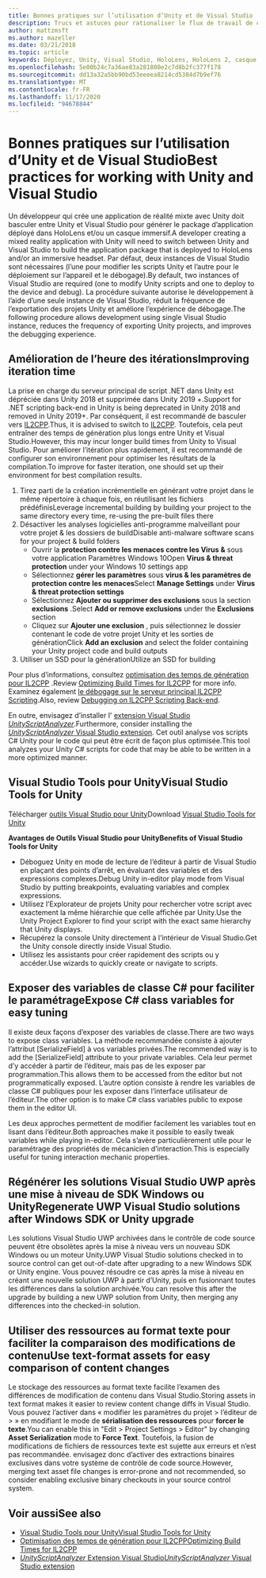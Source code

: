 ```yaml
---
title: Bonnes pratiques sur l’utilisation d’Unity et de Visual Studio
description: Trucs et astuces pour rationaliser le flux de travail de création d’une application de réalité mixte avec Unity et Visual Studio.
author: mattzmsft
ms.author: mazeller
ms.date: 03/21/2018
ms.topic: article
keywords: Déployez, Unity, Visual Studio, HoloLens, HoloLens 2, casque immersif, meilleures pratiques, casque de réalité mixte, casque Windows Mixed realisation, casque de réalité virtuelle, UWP, Visual Studio Tools, SDK Windows
ms.openlocfilehash: 5e00b24c7a36ae83a281800e2c7d8b2fc377f178
ms.sourcegitcommit: dd13a32a5bb90bd53eeeea8214cd5384d7b9ef76
ms.translationtype: MT
ms.contentlocale: fr-FR
ms.lasthandoff: 11/17/2020
ms.locfileid: "94678844"
---
```

# <a name="best-practices-for-working-with-unity-and-visual-studio"></a><span data-ttu-id="2e0d3-104">Bonnes pratiques sur l’utilisation d’Unity et de Visual Studio</span><span class="sxs-lookup"><span data-stu-id="2e0d3-104">Best practices for working with Unity and Visual Studio</span></span>

<span data-ttu-id="2e0d3-105">Un développeur qui crée une application de réalité mixte avec Unity doit basculer entre Unity et Visual Studio pour générer le package d’application déployé dans HoloLens et/ou un casque immersif.</span><span class="sxs-lookup"><span data-stu-id="2e0d3-105">A developer creating a mixed reality application with Unity will need to switch between Unity and Visual Studio to build the application package that is deployed to HoloLens and/or an immersive headset.</span></span> <span data-ttu-id="2e0d3-106">Par défaut, deux instances de Visual Studio sont nécessaires (l’une pour modifier les scripts Unity et l’autre pour le déploiement sur l’appareil et le débogage).</span><span class="sxs-lookup"><span data-stu-id="2e0d3-106">By default, two instances of Visual Studio are required (one to modify Unity scripts and one to deploy to the device and debug).</span></span> <span data-ttu-id="2e0d3-107">La procédure suivante autorise le développement à l’aide d’une seule instance de Visual Studio, réduit la fréquence de l’exportation des projets Unity et améliore l’expérience de débogage.</span><span class="sxs-lookup"><span data-stu-id="2e0d3-107">The following procedure allows development using single Visual Studio instance, reduces the frequency of exporting Unity projects, and improves the debugging experience.</span></span>

## <a name="improving-iteration-time"></a><span data-ttu-id="2e0d3-108">Amélioration de l’heure des itérations</span><span class="sxs-lookup"><span data-stu-id="2e0d3-108">Improving iteration time</span></span>

<span data-ttu-id="2e0d3-109">La prise en charge du serveur principal de script .NET dans Unity est dépréciée dans Unity 2018 et supprimée dans Unity 2019 +.</span><span class="sxs-lookup"><span data-stu-id="2e0d3-109">Support for .NET scripting back-end in Unity is being deprecated in Unity 2018 and removed in Unity 2019+.</span></span> <span data-ttu-id="2e0d3-110">Par conséquent, il est recommandé de basculer vers [IL2CPP](https://docs.unity3d.com/Manual/IL2CPP.html).</span><span class="sxs-lookup"><span data-stu-id="2e0d3-110">Thus, it is advised to switch to [IL2CPP](https://docs.unity3d.com/Manual/IL2CPP.html).</span></span> <span data-ttu-id="2e0d3-111">Toutefois, cela peut entraîner des temps de génération plus longs entre Unity et Visual Studio.</span><span class="sxs-lookup"><span data-stu-id="2e0d3-111">However, this may incur longer build times from Unity to Visual Studio.</span></span> <span data-ttu-id="2e0d3-112">Pour améliorer l’itération plus rapidement, il est recommandé de configurer son environnement pour optimiser les résultats de la compilation.</span><span class="sxs-lookup"><span data-stu-id="2e0d3-112">To improve for faster iteration, one should set up their environment for best compilation results.</span></span>

1) <span data-ttu-id="2e0d3-113">Tirez parti de la création incrémentielle en générant votre projet dans le même répertoire à chaque fois, en réutilisant les fichiers prédéfinis</span><span class="sxs-lookup"><span data-stu-id="2e0d3-113">Leverage incremental building by building your project to the same directory every time, re-using the pre-built files there</span></span>
2) <span data-ttu-id="2e0d3-114">Désactiver les analyses logicielles anti-programme malveillant pour votre projet & les dossiers de build</span><span class="sxs-lookup"><span data-stu-id="2e0d3-114">Disable anti-malware software scans for your project & build folders</span></span>
   - <span data-ttu-id="2e0d3-115">Ouvrir la **protection contre les menaces contre les Virus &** sous votre application Paramètres Windows 10</span><span class="sxs-lookup"><span data-stu-id="2e0d3-115">Open **Virus & threat protection** under your Windows 10 settings app</span></span>
   - <span data-ttu-id="2e0d3-116">Sélectionnez **gérer les paramètres** sous **virus & les paramètres de protection contre les menaces**</span><span class="sxs-lookup"><span data-stu-id="2e0d3-116">Select **Manage Settings** under **Virus & threat protection settings**</span></span>
   - <span data-ttu-id="2e0d3-117">Sélectionnez **Ajouter ou supprimer des exclusions** sous la section **exclusions** .</span><span class="sxs-lookup"><span data-stu-id="2e0d3-117">Select **Add or remove exclusions** under the **Exclusions** section</span></span>
   - <span data-ttu-id="2e0d3-118">Cliquez sur **Ajouter une exclusion** , puis sélectionnez le dossier contenant le code de votre projet Unity et les sorties de génération</span><span class="sxs-lookup"><span data-stu-id="2e0d3-118">Click **Add an exclusion** and select the folder containing your Unity project code and build outputs</span></span>
3) <span data-ttu-id="2e0d3-119">Utiliser un SSD pour la génération</span><span class="sxs-lookup"><span data-stu-id="2e0d3-119">Utilize an SSD for building</span></span>

<span data-ttu-id="2e0d3-120">Pour plus d’informations, consultez [optimisation des temps de génération pour IL2CPP](https://docs.unity3d.com/Manual/IL2CPP-OptimizingBuildTimes.html) .</span><span class="sxs-lookup"><span data-stu-id="2e0d3-120">Review [Optimizing Build Times for IL2CPP](https://docs.unity3d.com/Manual/IL2CPP-OptimizingBuildTimes.html) for more info.</span></span> <span data-ttu-id="2e0d3-121">Examinez également [le débogage sur le serveur principal IL2CPP Scripting](https://docs.unity3d.com/Manual/windowsstore-debugging-il2cpp.html).</span><span class="sxs-lookup"><span data-stu-id="2e0d3-121">Also, review [Debugging on IL2CPP Scripting Back-end](https://docs.unity3d.com/Manual/windowsstore-debugging-il2cpp.html).</span></span>

<span data-ttu-id="2e0d3-122">En outre, envisagez d’installer l' [extension Visual Studio *UnityScriptAnalyzer*](https://github.com/Microsoft/MixedRealityCompanionKit/tree/master/UnityScriptAnalyzer).</span><span class="sxs-lookup"><span data-stu-id="2e0d3-122">Furthermore, consider installing the [*UnityScriptAnalyzer* Visual Studio extension](https://github.com/Microsoft/MixedRealityCompanionKit/tree/master/UnityScriptAnalyzer).</span></span> <span data-ttu-id="2e0d3-123">Cet outil analyse vos scripts C# Unity pour le code qui peut être écrit de façon plus optimisée.</span><span class="sxs-lookup"><span data-stu-id="2e0d3-123">This tool analyzes your Unity C# scripts for code that may be able to be written in a more optimized manner.</span></span>

## <a name="visual-studio-tools-for-unity"></a><span data-ttu-id="2e0d3-124">Visual Studio Tools pour Unity</span><span class="sxs-lookup"><span data-stu-id="2e0d3-124">Visual Studio Tools for Unity</span></span>

<span data-ttu-id="2e0d3-125">Télécharger [outils Visual Studio pour Unity](https://docs.microsoft.com/visualstudio/cross-platform/getting-started-with-visual-studio-tools-for-unity?view=vs-2019)</span><span class="sxs-lookup"><span data-stu-id="2e0d3-125">Download [Visual Studio Tools for Unity](https://docs.microsoft.com/visualstudio/cross-platform/getting-started-with-visual-studio-tools-for-unity?view=vs-2019)</span></span>

<span data-ttu-id="2e0d3-126">**Avantages de Outils Visual Studio pour Unity**</span><span class="sxs-lookup"><span data-stu-id="2e0d3-126">**Benefits of Visual Studio Tools for Unity**</span></span>
* <span data-ttu-id="2e0d3-127">Déboguez Unity en mode de lecture de l’éditeur à partir de Visual Studio en plaçant des points d’arrêt, en évaluant des variables et des expressions complexes.</span><span class="sxs-lookup"><span data-stu-id="2e0d3-127">Debug Unity in-editor play mode from Visual Studio by putting breakpoints, evaluating variables and complex expressions.</span></span>
* <span data-ttu-id="2e0d3-128">Utilisez l’Explorateur de projets Unity pour rechercher votre script avec exactement la même hiérarchie que celle affichée par Unity.</span><span class="sxs-lookup"><span data-stu-id="2e0d3-128">Use the Unity Project Explorer to find your script with the exact same hierarchy that Unity displays.</span></span>
* <span data-ttu-id="2e0d3-129">Récupérez la console Unity directement à l’intérieur de Visual Studio.</span><span class="sxs-lookup"><span data-stu-id="2e0d3-129">Get the Unity console directly inside Visual Studio.</span></span>
* <span data-ttu-id="2e0d3-130">Utilisez les assistants pour créer rapidement des scripts ou y accéder.</span><span class="sxs-lookup"><span data-stu-id="2e0d3-130">Use wizards to quickly create or navigate to scripts.</span></span>

## <a name="expose-c-class-variables-for-easy-tuning"></a><span data-ttu-id="2e0d3-131">Exposer des variables de classe C# pour faciliter le paramétrage</span><span class="sxs-lookup"><span data-stu-id="2e0d3-131">Expose C# class variables for easy tuning</span></span>

<span data-ttu-id="2e0d3-132">Il existe deux façons d’exposer des variables de classe.</span><span class="sxs-lookup"><span data-stu-id="2e0d3-132">There are two ways to expose class variables.</span></span> <span data-ttu-id="2e0d3-133">La méthode recommandée consiste à ajouter l’attribut [SerializeField] à vos variables privées.</span><span class="sxs-lookup"><span data-stu-id="2e0d3-133">The recommended way is to add the [SerializeField] attribute to your private variables.</span></span> <span data-ttu-id="2e0d3-134">Cela leur permet d’y accéder à partir de l’éditeur, mais pas de les exposer par programmation.</span><span class="sxs-lookup"><span data-stu-id="2e0d3-134">This allows them to be accessed from the editor but not programmatically exposed.</span></span>  <span data-ttu-id="2e0d3-135">L’autre option consiste à rendre les variables de classe C# publiques pour les exposer dans l’interface utilisateur de l’éditeur.</span><span class="sxs-lookup"><span data-stu-id="2e0d3-135">The other option is to make C# class variables public to expose them in the editor UI.</span></span> 

<span data-ttu-id="2e0d3-136">Les deux approches permettent de modifier facilement les variables tout en lisant dans l’éditeur.</span><span class="sxs-lookup"><span data-stu-id="2e0d3-136">Both approaches make it possible to easily tweak variables while playing in-editor.</span></span> <span data-ttu-id="2e0d3-137">Cela s’avère particulièrement utile pour le paramétrage des propriétés de mécanicien d’interaction.</span><span class="sxs-lookup"><span data-stu-id="2e0d3-137">This is especially useful for tuning interaction mechanic properties.</span></span>

## <a name="regenerate-uwp-visual-studio-solutions-after-windows-sdk-or-unity-upgrade"></a><span data-ttu-id="2e0d3-138">Régénérer les solutions Visual Studio UWP après une mise à niveau de SDK Windows ou Unity</span><span class="sxs-lookup"><span data-stu-id="2e0d3-138">Regenerate UWP Visual Studio solutions after Windows SDK or Unity upgrade</span></span>

<span data-ttu-id="2e0d3-139">Les solutions Visual Studio UWP archivées dans le contrôle de code source peuvent être obsolètes après la mise à niveau vers un nouveau SDK Windows ou un moteur Unity.</span><span class="sxs-lookup"><span data-stu-id="2e0d3-139">UWP Visual Studio solutions checked in to source control can get out-of-date after upgrading to a new Windows SDK or Unity engine.</span></span> <span data-ttu-id="2e0d3-140">Vous pouvez résoudre ce cas après la mise à niveau en créant une nouvelle solution UWP à partir d’Unity, puis en fusionnant toutes les différences dans la solution archivée.</span><span class="sxs-lookup"><span data-stu-id="2e0d3-140">You can resolve this after the upgrade by building a new UWP solution from Unity, then merging any differences into the checked-in solution.</span></span>

## <a name="use-text-format-assets-for-easy-comparison-of-content-changes"></a><span data-ttu-id="2e0d3-141">Utiliser des ressources au format texte pour faciliter la comparaison des modifications de contenu</span><span class="sxs-lookup"><span data-stu-id="2e0d3-141">Use text-format assets for easy comparison of content changes</span></span>

<span data-ttu-id="2e0d3-142">Le stockage des ressources au format texte facilite l’examen des différences de modification de contenu dans Visual Studio.</span><span class="sxs-lookup"><span data-stu-id="2e0d3-142">Storing assets in text format makes it easier to review content change diffs in Visual Studio.</span></span> <span data-ttu-id="2e0d3-143">Vous pouvez l’activer dans « modifier les paramètres du projet > l’éditeur de > » en modifiant le mode de **sérialisation des ressources** pour **forcer le texte**.</span><span class="sxs-lookup"><span data-stu-id="2e0d3-143">You can enable this in "Edit > Project Settings > Editor" by changing **Asset Serialization** mode to **Force Text**.</span></span> <span data-ttu-id="2e0d3-144">Toutefois, la fusion de modifications de fichiers de ressources texte est sujette aux erreurs et n’est pas recommandée. envisagez donc d’activer des extractions binaires exclusives dans votre système de contrôle de code source.</span><span class="sxs-lookup"><span data-stu-id="2e0d3-144">However, merging text asset file changes is error-prone and not recommended, so consider enabling exclusive binary checkouts in your source control system.</span></span>

## <a name="see-also"></a><span data-ttu-id="2e0d3-145">Voir aussi</span><span class="sxs-lookup"><span data-stu-id="2e0d3-145">See also</span></span>
- [<span data-ttu-id="2e0d3-146">Visual Studio Tools pour Unity</span><span class="sxs-lookup"><span data-stu-id="2e0d3-146">Visual Studio Tools for Unity</span></span>](https://visualstudiogallery.msdn.microsoft.com/8d26236e-4a64-4d64-8486-7df95156aba9)
- [<span data-ttu-id="2e0d3-147">Optimisation des temps de génération pour IL2CPP</span><span class="sxs-lookup"><span data-stu-id="2e0d3-147">Optimizing Build Times for IL2CPP</span></span>](https://docs.unity3d.com/Manual/IL2CPP-OptimizingBuildTimes.html)
- [<span data-ttu-id="2e0d3-148">*UnityScriptAnalyzer* Extension Visual Studio</span><span class="sxs-lookup"><span data-stu-id="2e0d3-148">*UnityScriptAnalyzer* Visual Studio extension</span></span>](https://github.com/Microsoft/MixedRealityCompanionKit/tree/master/UnityScriptAnalyzer)
